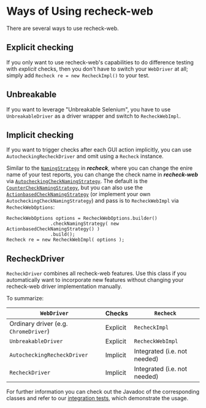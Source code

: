 # Ways of Using recheck-web

There are several ways to use recheck-web.

## Explicit checking

If you only want to use recheck-web's capabilities to do difference testing with _explicit_ checks, then you don't have to switch your `WebDriver` at all; simply add `Recheck re = new RecheckImpl()` to your test.

## Unbreakable

If you want to leverage "Unbreakable Selenium", you have to use `UnbreakableDriver` as a driver wrapper and switch to `RecheckWebImpl`.

## Implicit checking

If you want to trigger checks after each GUI action implicitly, you can use `AutocheckingRecheckDriver` and omit using a `Recheck` instance.

Similar to the [`NamingStrategy`](https://docs.retest.de/recheck/location-of-the-golden-master-files-and-test-reports/) in ***recheck***, where you can change the enire name of your test reports, you can change the check name in ***recheck-web*** via [`AutocheckingCheckNamingStrategy`](https://github.com/retest/recheck-web/blob/master/src/main/java/de/retest/web/selenium/AutocheckingCheckNamingStrategy.java). The default is the [`CounterCheckNamingStrategy`](https://github.com/retest/recheck-web/blob/master/src/main/java/de/retest/web/selenium/CounterCheckNamingStrategy.java), but you can also use the [`ActionbasedCheckNamingStrategy`](https://github.com/retest/recheck-web/blob/master/src/main/java/de/retest/web/selenium/ActionbasedCheckNamingStrategy.java) (or implement your own `AutocheckingCheckNamingStrategy`) and pass is to `RecheckWebImpl` via `RecheckWebOptions`:

```
RecheckWebOptions options = RecheckWebOptions.builder()
				.checkNamingStrategy( new ActionbasedCheckNamingStrategy() )
				.build();
Recheck re = new RecheckWebImpl( options );
```

## RecheckDriver

`RecheckDriver` combines all recheck-web features. Use this class if you automatically want to incorporate new features without changing your recheck-web driver implementation manually.

To summarize:

| `WebDriver`                           | Checks   | `Recheck`                    |
| ------------------------------------- | -------- | ---------------------------- |
| Ordinary driver (e.g. `ChromeDriver`) | Explicit | `RecheckImpl`                |
| `UnbreakableDriver`                   | Explicit | `RecheckWebImpl`             |
| `AutocheckingRecheckDriver`           | Implicit | Integrated (i.e. not needed) |
| `RecheckDriver`                       | Implicit | Integrated (i.e. not needed) |

For further information you can check out the Javadoc of the corresponding classes and refer to our [integration tests](https://github.com/retest/recheck-web/tree/master/src/test/java/de/retest/web/it), which demonstrate the usage.

